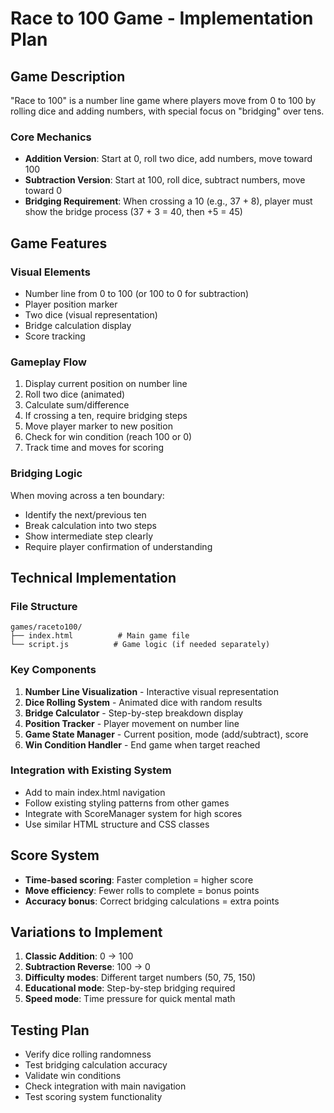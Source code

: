 # Race to 100 Game - Implementation Plan

## Game Description
"Race to 100" is a number line game where players move from 0 to 100 by rolling dice and adding numbers, with special focus on "bridging" over tens.

### Core Mechanics
- **Addition Version**: Start at 0, roll two dice, add numbers, move toward 100
- **Subtraction Version**: Start at 100, roll dice, subtract numbers, move toward 0
- **Bridging Requirement**: When crossing a 10 (e.g., 37 + 8), player must show the bridge process (37 + 3 = 40, then +5 = 45)

## Game Features

### Visual Elements
- Number line from 0 to 100 (or 100 to 0 for subtraction)
- Player position marker
- Two dice (visual representation)
- Bridge calculation display
- Score tracking

### Gameplay Flow
1. Display current position on number line
2. Roll two dice (animated)
3. Calculate sum/difference
4. If crossing a ten, require bridging steps
5. Move player marker to new position
6. Check for win condition (reach 100 or 0)
7. Track time and moves for scoring

### Bridging Logic
When moving across a ten boundary:
- Identify the next/previous ten
- Break calculation into two steps
- Show intermediate step clearly
- Require player confirmation of understanding

## Technical Implementation

### File Structure
```
games/raceto100/
├── index.html          # Main game file
└── script.js          # Game logic (if needed separately)
```

### Key Components
1. **Number Line Visualization** - Interactive visual representation
2. **Dice Rolling System** - Animated dice with random results
3. **Bridge Calculator** - Step-by-step breakdown display
4. **Position Tracker** - Player movement on number line
5. **Game State Manager** - Current position, mode (add/subtract), score
6. **Win Condition Handler** - End game when target reached

### Integration with Existing System
- Add to main index.html navigation
- Follow existing styling patterns from other games
- Integrate with ScoreManager system for high scores
- Use similar HTML structure and CSS classes

## Score System
- **Time-based scoring**: Faster completion = higher score
- **Move efficiency**: Fewer rolls to complete = bonus points
- **Accuracy bonus**: Correct bridging calculations = extra points

## Variations to Implement
1. **Classic Addition**: 0 → 100
2. **Subtraction Reverse**: 100 → 0
3. **Difficulty modes**: Different target numbers (50, 75, 150)
4. **Educational mode**: Step-by-step bridging required
5. **Speed mode**: Time pressure for quick mental math

## Testing Plan
- Verify dice rolling randomness
- Test bridging calculation accuracy
- Validate win conditions
- Check integration with main navigation
- Test scoring system functionality